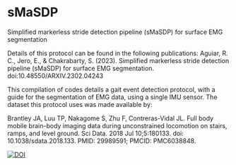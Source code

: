 # sMaSDP
Simplified markerless stride detection pipeline (sMaSDP) for surface EMG segmentation

Details of this protocol can be found in the following publications:
Aguiar, R. C., Jero, E., & Chakrabarty, S. (2023). Simplified markerless stride detection pipeline (sMaSDP) for surface EMG segmentation. doi:10.48550/ARXIV.2302.04243

This compilation of codes details a gait event detection protocol, with a guide for the segmentation of EMG data, using a single IMU sensor. The dataset this protocol uses was made available by:

Brantley JA, Luu TP, Nakagome S, Zhu F, Contreras-Vidal JL. Full body mobile brain-body imaging data during unconstrained locomotion on stairs, ramps, and level ground. Sci Data. 2018 Jul 10;5:180133. doi: 10.1038/sdata.2018.133. PMID: 29989591; PMCID: PMC6038848.

[![DOI](https://sandbox.zenodo.org/badge/599693535.svg)](https://sandbox.zenodo.org/badge/latestdoi/599693535)

